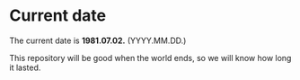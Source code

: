 # Current date

The current date is **1981.07.02.** (YYYY.MM.DD.)

This repository will be good when the world ends, so we will know how long it lasted.
